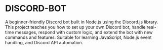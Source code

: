 # DISCORD-BOT
A beginner-friendly Discord bot built in Node.js using the Discord.js library. This project teaches you how to set up your own Discord bot, handle real-time messages, respond with custom logic, and extend the bot with new commands and features. Suitable for learning JavaScript, Node.js event handling, and Discord API automation.
